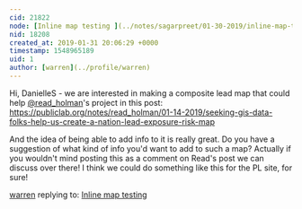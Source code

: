```yaml
---
cid: 21822
node: [Inline map testing ](../notes/sagarpreet/01-30-2019/inline-map-testing)
nid: 18208
created_at: 2019-01-31 20:06:29 +0000
timestamp: 1548965189
uid: 1
author: [warren](../profile/warren)
---
```


 Hi, DanielleS - we are interested in making a composite lead map that could help [@read_holman](/profile/read_holman)'s project in this post: https://publiclab.org/notes/read_holman/01-14-2019/seeking-gis-data-folks-help-us-create-a-nation-lead-exposure-risk-map

And the idea of being able to add info to it is really great. Do you have a suggestion of what kind of info you'd want to add to such a map? Actually if you wouldn't mind posting this as a comment on Read's post we can discuss over there! I think we could do something like this for the PL site, for sure!



[warren](../profile/warren) replying to: [Inline map testing ](../notes/sagarpreet/01-30-2019/inline-map-testing)

